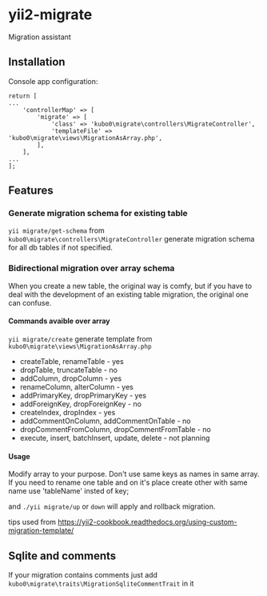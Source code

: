 # yii2-migrate

Migration assistant

## Installation

Console app configuration:
```
return [
...
    'controllerMap' => [
        'migrate' => [
            'class' => 'kubo0\migrate\controllers\MigrateController',
            'templateFile' => 'kubo0\migrate\views\MigrationAsArray.php',
        ],
    ],
...
];
```

## Features

### Generate migration schema for existing table

`yii migrate/get-schema` from `kubo0\migrate\controllers\MigrateController` generate migration schema for all db tables if not specified.

### Bidirectional migration over array schema

When you create a new table, the original way is comfy, but if you have to deal with the development of an existing table migration, the original one can confuse.

#### Commands avaible over array

`yii migrate/create` generate template from `kubo0\migrate\views\MigrationAsArray.php`

* createTable, renameTable - yes
* dropTable, truncateTable - no
* addColumn, dropColumn - yes
* renameColumn, alterColumn - yes
* addPrimaryKey, dropPrimaryKey - yes
* addForeignKey, dropForeignKey - no
* createIndex, dropIndex - yes
* addCommentOnColumn, addCommentOnTable - no
* dropCommentFromColumn, dropCommentFromTable - no
* execute, insert, batchInsert, update, delete - not planning

#### Usage

Modify array to your purpose. Don't use same keys as names in same array. If you need to rename one table and on it's place create other with same name use 'tableName' insted of key;

and `./yii migrate/up` or `down` will apply and rollback migration.

tips used from https://yii2-cookbook.readthedocs.org/using-custom-migration-template/





## Sqlite and comments

If your migration contains comments just add `kubo0\migrate\traits\MigrationSqliteCommentTrait` in it
